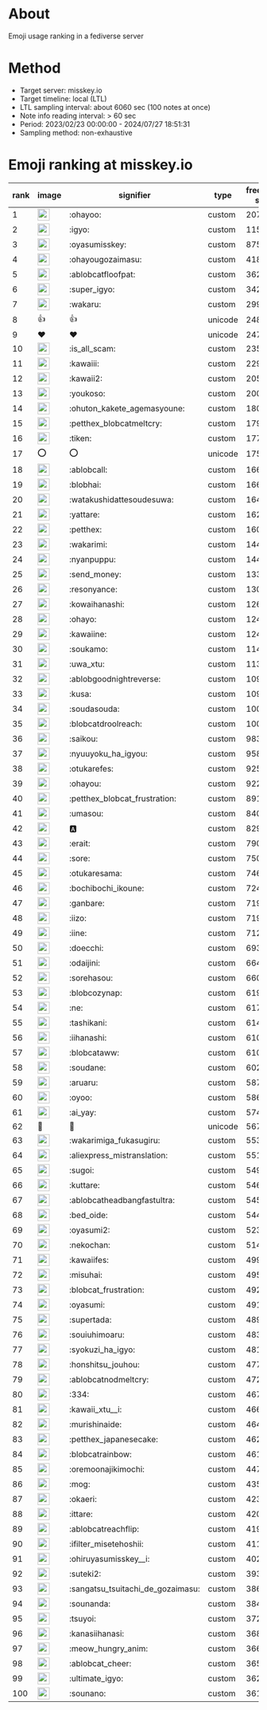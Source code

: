 # About
Emoji usage ranking in a fediverse server

# Method
- Target server: misskey.io
- Target timeline: local (LTL)
- LTL sampling interval: about 6060 sec (100 notes at once)
- Note info reading interval: > 60 sec
- Period: 2023/02/23 00:00:00 - 2024/07/27 18:51:31 
- Sampling method: non-exhaustive

# Emoji ranking at misskey.io

|rank|image|signifier|type|frequency score|
|----|----|----|----|----|
|1|<img height="24" src="https://misskey.io/emoji/ohayoo.webp">|:ohayoo:|custom|207959|
|2|<img height="24" src="https://misskey.io/emoji/igyo.webp">|:igyo:|custom|115275|
|3|<img height="24" src="https://misskey.io/emoji/oyasumisskey.webp">|:oyasumisskey:|custom|87519|
|4|<img height="24" src="https://misskey.io/emoji/ohayougozaimasu.webp">|:ohayougozaimasu:|custom|41860|
|5|<img height="24" src="https://misskey.io/emoji/ablobcatfloofpat.webp">|:ablobcatfloofpat:|custom|36244|
|6|<img height="24" src="https://misskey.io/emoji/super_igyo.webp">|:super_igyo:|custom|34258|
|7|<img height="24" src="https://misskey.io/emoji/wakaru.webp">|:wakaru:|custom|29922|
|8|👍|👍|unicode|24875|
|9|❤|❤|unicode|24753|
|10|<img height="24" src="https://misskey.io/emoji/is_all_scam.webp">|:is_all_scam:|custom|23576|
|11|<img height="24" src="https://misskey.io/emoji/kawaiii.webp">|:kawaiii:|custom|22990|
|12|<img height="24" src="https://misskey.io/emoji/kawaii2.webp">|:kawaii2:|custom|20562|
|13|<img height="24" src="https://misskey.io/emoji/youkoso.webp">|:youkoso:|custom|20012|
|14|<img height="24" src="https://misskey.io/emoji/ohuton_kakete_agemasyoune.webp">|:ohuton_kakete_agemasyoune:|custom|18017|
|15|<img height="24" src="https://misskey.io/emoji/petthex_blobcatmeltcry.webp">|:petthex_blobcatmeltcry:|custom|17952|
|16|<img height="24" src="https://misskey.io/emoji/tiken.webp">|:tiken:|custom|17751|
|17|⭕|⭕|unicode|17585|
|18|<img height="24" src="https://misskey.io/emoji/ablobcall.webp">|:ablobcall:|custom|16679|
|19|<img height="24" src="https://misskey.io/emoji/blobhai.webp">|:blobhai:|custom|16657|
|20|<img height="24" src="https://misskey.io/emoji/watakushidattesoudesuwa.webp">|:watakushidattesoudesuwa:|custom|16424|
|21|<img height="24" src="https://misskey.io/emoji/yattare.webp">|:yattare:|custom|16206|
|22|<img height="24" src="https://misskey.io/emoji/petthex.webp">|:petthex:|custom|16099|
|23|<img height="24" src="https://misskey.io/emoji/wakarimi.webp">|:wakarimi:|custom|14460|
|24|<img height="24" src="https://misskey.io/emoji/nyanpuppu.webp">|:nyanpuppu:|custom|14400|
|25|<img height="24" src="https://misskey.io/emoji/send_money.webp">|:send_money:|custom|13308|
|26|<img height="24" src="https://misskey.io/emoji/resonyance.webp">|:resonyance:|custom|13060|
|27|<img height="24" src="https://misskey.io/emoji/kowaihanashi.webp">|:kowaihanashi:|custom|12631|
|28|<img height="24" src="https://misskey.io/emoji/ohayo.webp">|:ohayo:|custom|12458|
|29|<img height="24" src="https://misskey.io/emoji/kawaiine.webp">|:kawaiine:|custom|12437|
|30|<img height="24" src="https://misskey.io/emoji/soukamo.webp">|:soukamo:|custom|11476|
|31|<img height="24" src="https://misskey.io/emoji/uwa_xtu.webp">|:uwa_xtu:|custom|11375|
|32|<img height="24" src="https://misskey.io/emoji/ablobgoodnightreverse.webp">|:ablobgoodnightreverse:|custom|10957|
|33|<img height="24" src="https://misskey.io/emoji/kusa.webp">|:kusa:|custom|10954|
|34|<img height="24" src="https://misskey.io/emoji/soudasouda.webp">|:soudasouda:|custom|10083|
|35|<img height="24" src="https://misskey.io/emoji/blobcatdroolreach.webp">|:blobcatdroolreach:|custom|10055|
|36|<img height="24" src="https://misskey.io/emoji/saikou.webp">|:saikou:|custom|9834|
|37|<img height="24" src="https://misskey.io/emoji/nyuuyoku_ha_igyou.webp">|:nyuuyoku_ha_igyou:|custom|9585|
|38|<img height="24" src="https://misskey.io/emoji/otukarefes.webp">|:otukarefes:|custom|9253|
|39|<img height="24" src="https://misskey.io/emoji/ohayou.webp">|:ohayou:|custom|9223|
|40|<img height="24" src="https://misskey.io/emoji/petthex_blobcat_frustration.webp">|:petthex_blobcat_frustration:|custom|8914|
|41|<img height="24" src="https://misskey.io/emoji/umasou.webp">|:umasou:|custom|8406|
|42|<img height="24" src="https://misskey.io/emoji/a.webp">|:a:|custom|8290|
|43|<img height="24" src="https://misskey.io/emoji/erait.webp">|:erait:|custom|7904|
|44|<img height="24" src="https://misskey.io/emoji/sore.webp">|:sore:|custom|7501|
|45|<img height="24" src="https://misskey.io/emoji/otukaresama.webp">|:otukaresama:|custom|7461|
|46|<img height="24" src="https://misskey.io/emoji/bochibochi_ikoune.webp">|:bochibochi_ikoune:|custom|7241|
|47|<img height="24" src="https://misskey.io/emoji/ganbare.webp">|:ganbare:|custom|7196|
|48|<img height="24" src="https://misskey.io/emoji/iizo.webp">|:iizo:|custom|7191|
|49|<img height="24" src="https://misskey.io/emoji/iine.webp">|:iine:|custom|7120|
|50|<img height="24" src="https://misskey.io/emoji/doecchi.webp">|:doecchi:|custom|6937|
|51|<img height="24" src="https://misskey.io/emoji/odaijini.webp">|:odaijini:|custom|6643|
|52|<img height="24" src="https://misskey.io/emoji/sorehasou.webp">|:sorehasou:|custom|6608|
|53|<img height="24" src="https://misskey.io/emoji/blobcozynap.webp">|:blobcozynap:|custom|6194|
|54|<img height="24" src="https://misskey.io/emoji/ne.webp">|:ne:|custom|6177|
|55|<img height="24" src="https://misskey.io/emoji/tashikani.webp">|:tashikani:|custom|6146|
|56|<img height="24" src="https://misskey.io/emoji/iihanashi.webp">|:iihanashi:|custom|6109|
|57|<img height="24" src="https://misskey.io/emoji/blobcataww.webp">|:blobcataww:|custom|6108|
|58|<img height="24" src="https://misskey.io/emoji/soudane.webp">|:soudane:|custom|6024|
|59|<img height="24" src="https://misskey.io/emoji/aruaru.webp">|:aruaru:|custom|5872|
|60|<img height="24" src="https://misskey.io/emoji/oyoo.webp">|:oyoo:|custom|5860|
|61|<img height="24" src="https://misskey.io/emoji/ai_yay.webp">|:ai_yay:|custom|5747|
|62|🎉|🎉|unicode|5674|
|63|<img height="24" src="https://misskey.io/emoji/wakarimiga_fukasugiru.webp">|:wakarimiga_fukasugiru:|custom|5536|
|64|<img height="24" src="https://misskey.io/emoji/aliexpress_mistranslation.webp">|:aliexpress_mistranslation:|custom|5515|
|65|<img height="24" src="https://misskey.io/emoji/sugoi.webp">|:sugoi:|custom|5490|
|66|<img height="24" src="https://misskey.io/emoji/kuttare.webp">|:kuttare:|custom|5466|
|67|<img height="24" src="https://misskey.io/emoji/ablobcatheadbangfastultra.webp">|:ablobcatheadbangfastultra:|custom|5454|
|68|<img height="24" src="https://misskey.io/emoji/bed_oide.webp">|:bed_oide:|custom|5444|
|69|<img height="24" src="https://misskey.io/emoji/oyasumi2.webp">|:oyasumi2:|custom|5238|
|70|<img height="24" src="https://misskey.io/emoji/nekochan.webp">|:nekochan:|custom|5147|
|71|<img height="24" src="https://misskey.io/emoji/kawaiifes.webp">|:kawaiifes:|custom|4995|
|72|<img height="24" src="https://misskey.io/emoji/misuhai.webp">|:misuhai:|custom|4954|
|73|<img height="24" src="https://misskey.io/emoji/blobcat_frustration.webp">|:blobcat_frustration:|custom|4929|
|74|<img height="24" src="https://misskey.io/emoji/oyasumi.webp">|:oyasumi:|custom|4912|
|75|<img height="24" src="https://misskey.io/emoji/supertada.webp">|:supertada:|custom|4892|
|76|<img height="24" src="https://misskey.io/emoji/souiuhimoaru.webp">|:souiuhimoaru:|custom|4836|
|77|<img height="24" src="https://misskey.io/emoji/syokuzi_ha_igyo.webp">|:syokuzi_ha_igyo:|custom|4815|
|78|<img height="24" src="https://misskey.io/emoji/honshitsu_jouhou.webp">|:honshitsu_jouhou:|custom|4777|
|79|<img height="24" src="https://misskey.io/emoji/ablobcatnodmeltcry.webp">|:ablobcatnodmeltcry:|custom|4720|
|80|<img height="24" src="https://misskey.io/emoji/334.webp">|:334:|custom|4674|
|81|<img height="24" src="https://misskey.io/emoji/kawaii_xtu__i.webp">|:kawaii_xtu__i:|custom|4660|
|82|<img height="24" src="https://misskey.io/emoji/murishinaide.webp">|:murishinaide:|custom|4649|
|83|<img height="24" src="https://misskey.io/emoji/petthex_japanesecake.webp">|:petthex_japanesecake:|custom|4623|
|84|<img height="24" src="https://misskey.io/emoji/blobcatrainbow.webp">|:blobcatrainbow:|custom|4619|
|85|<img height="24" src="https://misskey.io/emoji/oremoonajikimochi.webp">|:oremoonajikimochi:|custom|4479|
|86|<img height="24" src="https://misskey.io/emoji/mog.webp">|:mog:|custom|4355|
|87|<img height="24" src="https://misskey.io/emoji/okaeri.webp">|:okaeri:|custom|4234|
|88|<img height="24" src="https://misskey.io/emoji/ittare.webp">|:ittare:|custom|4204|
|89|<img height="24" src="https://misskey.io/emoji/ablobcatreachflip.webp">|:ablobcatreachflip:|custom|4195|
|90|<img height="24" src="https://misskey.io/emoji/ifilter_misetehoshii.webp">|:ifilter_misetehoshii:|custom|4114|
|91|<img height="24" src="https://misskey.io/emoji/ohiruyasumisskey__i.webp">|:ohiruyasumisskey__i:|custom|4027|
|92|<img height="24" src="https://misskey.io/emoji/suteki2.webp">|:suteki2:|custom|3937|
|93|<img height="24" src="https://misskey.io/emoji/sangatsu_tsuitachi_de_gozaimasu.webp">|:sangatsu_tsuitachi_de_gozaimasu:|custom|3864|
|94|<img height="24" src="https://misskey.io/emoji/sounanda.webp">|:sounanda:|custom|3848|
|95|<img height="24" src="https://misskey.io/emoji/tsuyoi.webp">|:tsuyoi:|custom|3721|
|96|<img height="24" src="https://misskey.io/emoji/kanasiihanasi.webp">|:kanasiihanasi:|custom|3688|
|97|<img height="24" src="https://misskey.io/emoji/meow_hungry_anim.webp">|:meow_hungry_anim:|custom|3665|
|98|<img height="24" src="https://misskey.io/emoji/ablobcat_cheer.webp">|:ablobcat_cheer:|custom|3650|
|99|<img height="24" src="https://misskey.io/emoji/ultimate_igyo.webp">|:ultimate_igyo:|custom|3625|
|100|<img height="24" src="https://misskey.io/emoji/sounano.webp">|:sounano:|custom|3619|
